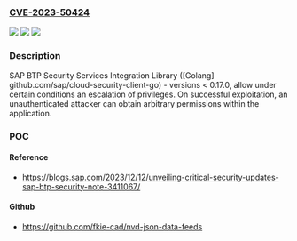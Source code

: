 ### [CVE-2023-50424](https://cve.mitre.org/cgi-bin/cvename.cgi?name=CVE-2023-50424)
![](https://img.shields.io/static/v1?label=Product&message=github.com%2Fsap%2Fcloud-security-client-go&color=blue)
![](https://img.shields.io/static/v1?label=Version&message=%3D%20%3C%200.17.0%20&color=brighgreen)
![](https://img.shields.io/static/v1?label=Vulnerability&message=CWE-749%3A%20Exposed%20Dangerous%20Method%20or%20Function&color=brighgreen)

### Description

SAP BTP Security Services Integration Library ([Golang] github.com/sap/cloud-security-client-go) - versions < 0.17.0, allow under certain conditions an escalation of privileges. On successful exploitation, an unauthenticated attacker can obtain arbitrary permissions within the application.

### POC

#### Reference
- https://blogs.sap.com/2023/12/12/unveiling-critical-security-updates-sap-btp-security-note-3411067/

#### Github
- https://github.com/fkie-cad/nvd-json-data-feeds

